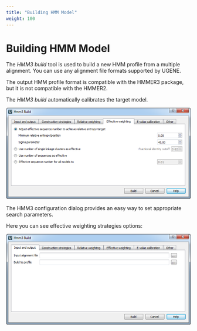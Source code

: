 ```yaml
---
title: "Building HMM Model"
weight: 100
---
```



# Building HMM Model

The _HMM3 build_ tool is used to build a new HMM profile from a multiple alignment. You can use any alignment file formats supported by UGENE.

The output HMM profile format is compatible with the HMMER3 package, but it is not compatible with the HMMER2.

The _HMM3 build_ automatically calibrates the target model.


![](/images/65930820/65930821.png)

The HMM3 configuration dialog provides an easy way to set appropriate search parameters.

Here you can see effective weighting strategies options:


![](/images/65930820/65930822.png)
